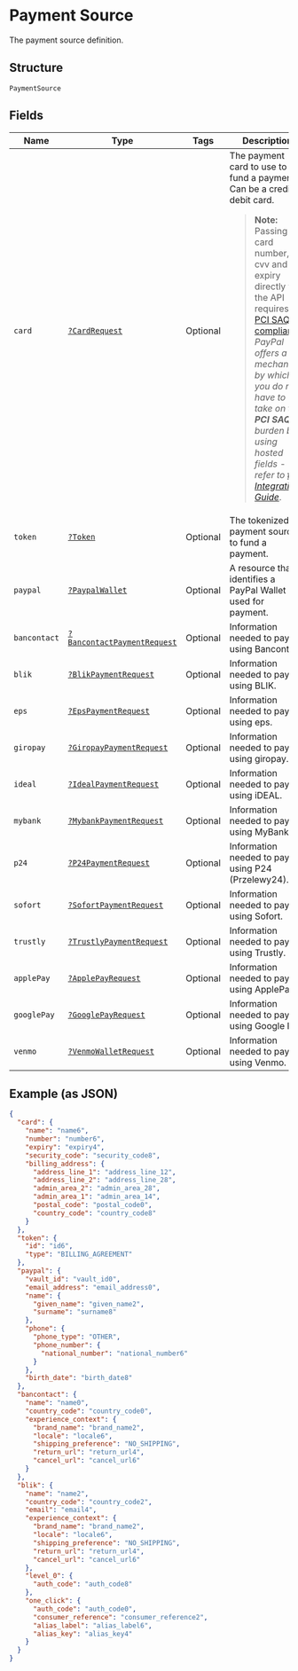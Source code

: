 
# Payment Source

The payment source definition.

## Structure

`PaymentSource`

## Fields

| Name | Type | Tags | Description | Getter | Setter |
|  --- | --- | --- | --- | --- | --- |
| `card` | [`?CardRequest`](../../doc/models/card-request.md) | Optional | The payment card to use to fund a payment. Can be a credit or debit card.<blockquote><strong>Note:</strong> Passing card number, cvv and expiry directly via the API requires <a href="https://www.pcisecuritystandards.org/pci_security/completing_self_assessment"> PCI SAQ D compliance</a>. <br>*PayPal offers a mechanism by which you do not have to take on the <strong>PCI SAQ D</strong> burden by using hosted fields - refer to <a href="https://developer.paypal.com/docs/checkout/advanced/integrate/">this Integration Guide</a>*.</blockquote> | getCard(): ?CardRequest | setCard(?CardRequest card): void |
| `token` | [`?Token`](../../doc/models/token.md) | Optional | The tokenized payment source to fund a payment. | getToken(): ?Token | setToken(?Token token): void |
| `paypal` | [`?PaypalWallet`](../../doc/models/paypal-wallet.md) | Optional | A resource that identifies a PayPal Wallet is used for payment. | getPaypal(): ?PaypalWallet | setPaypal(?PaypalWallet paypal): void |
| `bancontact` | [`?BancontactPaymentRequest`](../../doc/models/bancontact-payment-request.md) | Optional | Information needed to pay using Bancontact. | getBancontact(): ?BancontactPaymentRequest | setBancontact(?BancontactPaymentRequest bancontact): void |
| `blik` | [`?BlikPaymentRequest`](../../doc/models/blik-payment-request.md) | Optional | Information needed to pay using BLIK. | getBlik(): ?BlikPaymentRequest | setBlik(?BlikPaymentRequest blik): void |
| `eps` | [`?EpsPaymentRequest`](../../doc/models/eps-payment-request.md) | Optional | Information needed to pay using eps. | getEps(): ?EpsPaymentRequest | setEps(?EpsPaymentRequest eps): void |
| `giropay` | [`?GiropayPaymentRequest`](../../doc/models/giropay-payment-request.md) | Optional | Information needed to pay using giropay. | getGiropay(): ?GiropayPaymentRequest | setGiropay(?GiropayPaymentRequest giropay): void |
| `ideal` | [`?IdealPaymentRequest`](../../doc/models/ideal-payment-request.md) | Optional | Information needed to pay using iDEAL. | getIdeal(): ?IdealPaymentRequest | setIdeal(?IdealPaymentRequest ideal): void |
| `mybank` | [`?MybankPaymentRequest`](../../doc/models/mybank-payment-request.md) | Optional | Information needed to pay using MyBank. | getMybank(): ?MybankPaymentRequest | setMybank(?MybankPaymentRequest mybank): void |
| `p24` | [`?P24PaymentRequest`](../../doc/models/p24-payment-request.md) | Optional | Information needed to pay using P24 (Przelewy24). | getP24(): ?P24PaymentRequest | setP24(?P24PaymentRequest p24): void |
| `sofort` | [`?SofortPaymentRequest`](../../doc/models/sofort-payment-request.md) | Optional | Information needed to pay using Sofort. | getSofort(): ?SofortPaymentRequest | setSofort(?SofortPaymentRequest sofort): void |
| `trustly` | [`?TrustlyPaymentRequest`](../../doc/models/trustly-payment-request.md) | Optional | Information needed to pay using Trustly. | getTrustly(): ?TrustlyPaymentRequest | setTrustly(?TrustlyPaymentRequest trustly): void |
| `applePay` | [`?ApplePayRequest`](../../doc/models/apple-pay-request.md) | Optional | Information needed to pay using ApplePay. | getApplePay(): ?ApplePayRequest | setApplePay(?ApplePayRequest applePay): void |
| `googlePay` | [`?GooglePayRequest`](../../doc/models/google-pay-request.md) | Optional | Information needed to pay using Google Pay. | getGooglePay(): ?GooglePayRequest | setGooglePay(?GooglePayRequest googlePay): void |
| `venmo` | [`?VenmoWalletRequest`](../../doc/models/venmo-wallet-request.md) | Optional | Information needed to pay using Venmo. | getVenmo(): ?VenmoWalletRequest | setVenmo(?VenmoWalletRequest venmo): void |

## Example (as JSON)

```json
{
  "card": {
    "name": "name6",
    "number": "number6",
    "expiry": "expiry4",
    "security_code": "security_code8",
    "billing_address": {
      "address_line_1": "address_line_12",
      "address_line_2": "address_line_28",
      "admin_area_2": "admin_area_28",
      "admin_area_1": "admin_area_14",
      "postal_code": "postal_code0",
      "country_code": "country_code8"
    }
  },
  "token": {
    "id": "id6",
    "type": "BILLING_AGREEMENT"
  },
  "paypal": {
    "vault_id": "vault_id0",
    "email_address": "email_address0",
    "name": {
      "given_name": "given_name2",
      "surname": "surname8"
    },
    "phone": {
      "phone_type": "OTHER",
      "phone_number": {
        "national_number": "national_number6"
      }
    },
    "birth_date": "birth_date8"
  },
  "bancontact": {
    "name": "name0",
    "country_code": "country_code0",
    "experience_context": {
      "brand_name": "brand_name2",
      "locale": "locale6",
      "shipping_preference": "NO_SHIPPING",
      "return_url": "return_url4",
      "cancel_url": "cancel_url6"
    }
  },
  "blik": {
    "name": "name2",
    "country_code": "country_code2",
    "email": "email4",
    "experience_context": {
      "brand_name": "brand_name2",
      "locale": "locale6",
      "shipping_preference": "NO_SHIPPING",
      "return_url": "return_url4",
      "cancel_url": "cancel_url6"
    },
    "level_0": {
      "auth_code": "auth_code8"
    },
    "one_click": {
      "auth_code": "auth_code0",
      "consumer_reference": "consumer_reference2",
      "alias_label": "alias_label6",
      "alias_key": "alias_key4"
    }
  }
}
```

